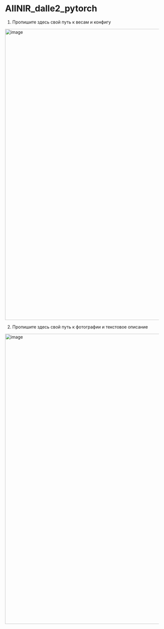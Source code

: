 # AIINIR_dalle2_pytorch
1. Пропишите здесь свой путь к весам и конфигу
<img width="953" alt="image" src="https://github.com/elvispresniy/AIINIR_dalle2_pytorch/assets/129598369/20092ac4-740e-4edf-863c-5d438e45d0f0">

2. Пропишите здесь свой путь к фотографии и текстовое описание
<img width="950" alt="image" src="https://github.com/elvispresniy/AIINIR_dalle2_pytorch/assets/129598369/67458533-1dfd-4c7d-8ab7-c9161eab20db">

